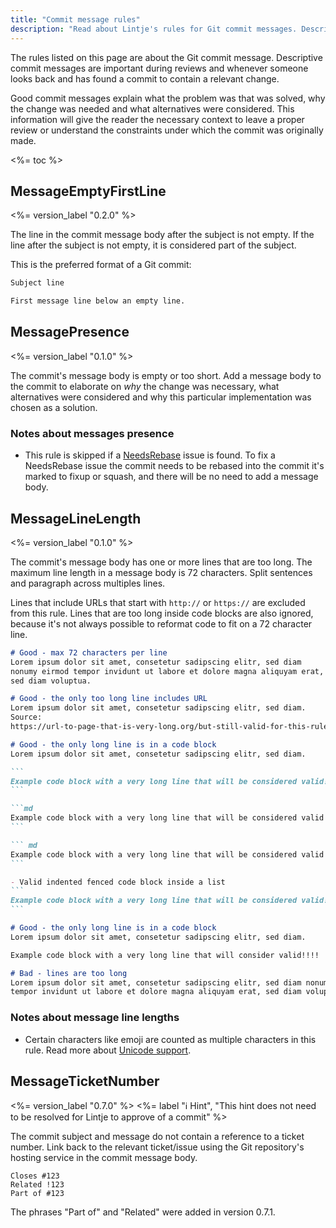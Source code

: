```yaml
---
title: "Commit message rules"
description: "Read about Lintje's rules for Git commit messages. Descriptive commit messages are important during reviews and whenever someone looks back and has found a commit to contain a relevant change."
---
```


The rules listed on this page are about the Git commit message. Descriptive commit messages are important during reviews and whenever someone looks back and has found a commit to contain a relevant change.

Good commit messages explain what the problem was that was solved, why the change was needed and what alternatives were considered. This information will give the reader the necessary context to leave a proper review or understand the constraints under which the commit was originally made.

<%= toc %>

## MessageEmptyFirstLine

<%= version_label "0.2.0" %>

The line in the commit message body after the subject is not empty. If the line after the subject is not empty, it is considered part of the subject.

This is the preferred format of a Git commit:

```md
Subject line

First message line below an empty line.
```

## MessagePresence

<%= version_label "0.1.0" %>

The commit's message body is empty or too short. Add a message body to the commit to elaborate on _why_ the change was necessary, what alternatives were considered and why this particular implementation was chosen as a solution.

### Notes about messages presence

- This rule is skipped if a [NeedsRebase] issue is found. To fix a NeedsRebase issue the commit needs to be rebased into the commit it's marked to fixup or squash, and there will be no need to add a message body.

## MessageLineLength

<%= version_label "0.1.0" %>

The commit's message body has one or more lines that are too long. The maximum line length in a message body is 72 characters. Split sentences and paragraph across multiples lines.

Lines that include URLs that start with `http://` or `https://` are excluded from this rule. Lines that are too long inside code blocks are also ignored, because it's not always possible to reformat code to fit on a 72 character line.

~~~md
# Good - max 72 characters per line
Lorem ipsum dolor sit amet, consetetur sadipscing elitr, sed diam
nonumy eirmod tempor invidunt ut labore et dolore magna aliquyam erat,
sed diam voluptua.

# Good - the only too long line includes URL
Lorem ipsum dolor sit amet, consetetur sadipscing elitr, sed diam.
Source:
https://url-to-page-that-is-very-long.org/but-still-valid-for-this-rule.html

# Good - the only long line is in a code block
Lorem ipsum dolor sit amet, consetetur sadipscing elitr, sed diam.

```
Example code block with a very long line that will be considered valid!!!!
```

```md
Example code block with a very long line that will be considered valid!!!!
```

``` md
Example code block with a very long line that will be considered valid!!!!
```

- Valid indented fenced code block inside a list
```
Example code block with a very long line that will be considered valid!
```

# Good - the only long line is in a code block
Lorem ipsum dolor sit amet, consetetur sadipscing elitr, sed diam.

Example code block with a very long line that will consider valid!!!!

# Bad - lines are too long
Lorem ipsum dolor sit amet, consetetur sadipscing elitr, sed diam nonumy aa
tempor invidunt ut labore et dolore magna aliquyam erat, sed diam voluptua.
~~~

### Notes about message line lengths

- Certain characters like emoji are counted as multiple characters in this rule. Read more about [Unicode support][unicode].

## MessageTicketNumber

<%= version_label "0.7.0" %>
<%= label "ℹ️ Hint", "This hint does not need to be resolved for Lintje to approve of a commit" %>

The commit subject and message do not contain a reference to a ticket number. Link back to the relevant ticket/issue using the Git repository's hosting service in the commit message body.

```
Closes #123
Related !123
Part of #123
```

The phrases "Part of" and "Related" were added in version 0.7.1.

[unicode]: /docs/rules/#unicode
[NeedsRebase]: /docs/rules/commit-type/#needsrebase
